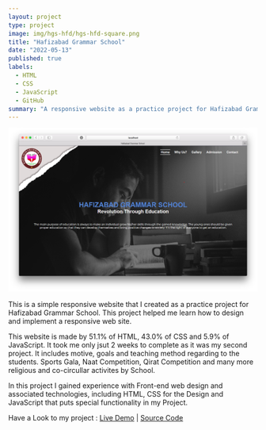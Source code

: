 ```yaml
---
layout: project
type: project
image: img/hgs-hfd/hgs-hfd-square.png
title: "Hafizabad Grammar School"
date: "2022-05-13"
published: true
labels:
  - HTML
  - CSS
  - JavaScript
  - GitHub
summary: "A responsive website as a practice project for Hafizabad Grammar School"
---
```


<img class="img-fluid" src="../img/hgs-hfd/hgs-hfd-home-page.png">

This is a simple responsive website that I created as a practice project for Hafizabad Grammar School. This project helped me learn how to design and implement a responsive web site.

This website is made by 51.1% of HTML, 43.0% of CSS and 5.9% of JavaScript. It took me only jsut 2 weeks to complete as it was my second project. It includes motive, goals and teaching method regarding to the students. Sports Gala, Naat Competition, Qirat Competition and many more religious and co-circullar activites by School.

In this project I gained experience with Front-end web design and associated technologies, including HTML, CSS for the Design and JavaScript that puts special functionality in my Project.

Have a Look to my project : <a href="https://m-naeem66622.github.io/hgs-hfd-project/">Live Demo</a>&nbsp;|&nbsp;<a href="https://github.com/m-naeem66622/hgs-hfd-project">Source Code</a>

